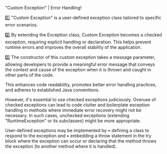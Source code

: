"Custom Exception" | Error Handling! 

1️⃣  "Custom Exception" is a user-defined exception class tailored to specific error scenarios.

2️⃣   By extending the Exception class, Custom Exception becomes a checked exception, requiring explicit handling or declaration. This helps prevent runtime errors and improves the overall stability of the application.

3️⃣   The constructor of this custom exception takes a message parameter, allowing developers to provide a meaningful error message that conveys the context and cause of the exception when it is thrown and caught in other parts of the code.

This enhances code readability, promotes better error handling practices, and adheres to established Java conventions.

However, it's essential to use checked exceptions judiciously. Overuse of checked exceptions can lead to code clutter and boilerplate exception handling in methods where immediate error recovery might not be necessary. In such cases, unchecked exceptions (extending "RuntimeException" or its subclasses) might be more appropriate.

User-defined exceptions may be implemented by
• defining a class to respond to the exception and
• embedding a throw statement in the try block where the exception can occur or
declaring that the method throws the exception (to another method where it is
handled).


